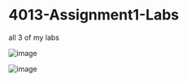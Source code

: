 # 4013-Assignment1-Labs
all 3 of my labs

![image](https://github.com/user-attachments/assets/e2958f0c-3b32-418d-b007-699f28d50098)

![image](https://github.com/user-attachments/assets/70b06af1-a8cc-4618-80c3-d5a85b1eaff0)
